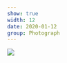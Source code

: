 ```yaml
---
show: true
width: 12
date: 2020-01-12 
group: Photograph
---
```

<div>
<img src="{{ '/assets/images/photos/landscape (9).jpg' | relative_url }}" class="img-fluid rounded-xl" >
</div>